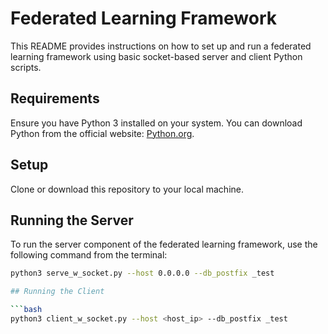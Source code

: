 # Federated Learning Framework

This README provides instructions on how to set up and run a federated learning framework using basic socket-based server and client Python scripts.

## Requirements

Ensure you have Python 3 installed on your system. You can download Python from the official website: [Python.org](https://www.python.org/downloads/).

## Setup

Clone or download this repository to your local machine.

## Running the Server

To run the server component of the federated learning framework, use the following command from the terminal:

```bash
python3 serve_w_socket.py --host 0.0.0.0 --db_postfix _test

## Running the Client

```bash
python3 client_w_socket.py --host <host_ip> --db_postfix _test
